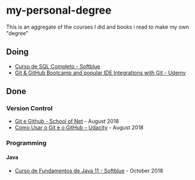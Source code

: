 ﻿# my-personal-degree

This is an aggregate of the courses I did and books i read to make my own "degree"

## Doing

- [Curso de SQL Completo - Softblue](http://www.softblue.com.br/site/curso/id/3/CURSO+DE+SQL+COMPLETO+BASICO+AO+AVANCADO+ON+LINE+BD03+GRATIS)
- [Git & GitHub Bootcamp and popular IDE Integrations with Git - Udemy](https://www.udemy.com/git-bootcamp-with-github-learn-step-by-step/)

## Done

### Version Control

- [Git e Github - School of Net](https://www.schoolofnet.com/curso-git-e-github/) - August 2018
- [Como Usar o Git e o GitHub – Udacity](https://br.udacity.com/course/how-to-use-git-and-github--ud775) - August 2018

### Programming

#### Java

- [Curso de Fundamentos de Java 11 - Softblue](http://www.softblue.com.br/site/curso/id/1/CURSO+DE+FUNDAMENTOS+DE+JAVA+11+BASICO+ON+LINE+JV01) - October 2018
